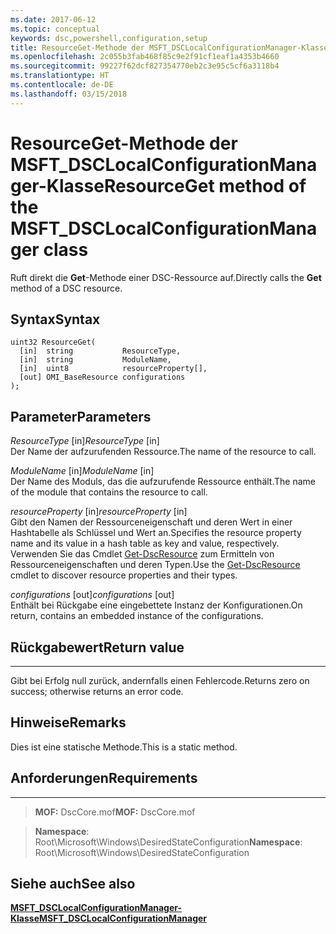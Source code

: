 ```yaml
---
ms.date: 2017-06-12
ms.topic: conceptual
keywords: dsc,powershell,configuration,setup
title: ResourceGet-Methode der MSFT_DSCLocalConfigurationManager-Klasse
ms.openlocfilehash: 2c055b3fab468f85c9e2f91cf1eaf1a4353b4660
ms.sourcegitcommit: 99227f62dcf827354770eb2c3e95c5cf6a3118b4
ms.translationtype: HT
ms.contentlocale: de-DE
ms.lasthandoff: 03/15/2018
---
```

# <a name="resourceget-method-of-the-msftdsclocalconfigurationmanager-class"></a><span data-ttu-id="471a0-103">ResourceGet-Methode der MSFT_DSCLocalConfigurationManager-Klasse</span><span class="sxs-lookup"><span data-stu-id="471a0-103">ResourceGet method of the MSFT_DSCLocalConfigurationManager class</span></span>

<span data-ttu-id="471a0-104">Ruft direkt die **Get**-Methode einer DSC-Ressource auf.</span><span class="sxs-lookup"><span data-stu-id="471a0-104">Directly calls the **Get** method of a DSC resource.</span></span>

<a name="syntax"></a><span data-ttu-id="471a0-105">Syntax</span><span class="sxs-lookup"><span data-stu-id="471a0-105">Syntax</span></span>
------

```mof
uint32 ResourceGet(
  [in]  string           ResourceType,
  [in]  string           ModuleName,
  [in]  uint8            resourceProperty[],
  [out] OMI_BaseResource configurations
);
```

<a name="parameters"></a><span data-ttu-id="471a0-106">Parameter</span><span class="sxs-lookup"><span data-stu-id="471a0-106">Parameters</span></span>
----------

<span data-ttu-id="471a0-107">*ResourceType* \[in\]</span><span class="sxs-lookup"><span data-stu-id="471a0-107">*ResourceType* \[in\]</span></span>  
<span data-ttu-id="471a0-108">Der Name der aufzurufenden Ressource.</span><span class="sxs-lookup"><span data-stu-id="471a0-108">The name of the resource to call.</span></span>

<span data-ttu-id="471a0-109">*ModuleName* \[in\]</span><span class="sxs-lookup"><span data-stu-id="471a0-109">*ModuleName* \[in\]</span></span>  
<span data-ttu-id="471a0-110">Der Name des Moduls, das die aufzurufende Ressource enthält.</span><span class="sxs-lookup"><span data-stu-id="471a0-110">The name of the module that contains the resource to call.</span></span>

<span data-ttu-id="471a0-111">*resourceProperty* \[in\]</span><span class="sxs-lookup"><span data-stu-id="471a0-111">*resourceProperty* \[in\]</span></span>  
<span data-ttu-id="471a0-112">Gibt den Namen der Ressourceneigenschaft und deren Wert in einer Hashtabelle als Schlüssel und Wert an.</span><span class="sxs-lookup"><span data-stu-id="471a0-112">Specifies the resource property name and its value in a hash table as key and value, respectively.</span></span> <span data-ttu-id="471a0-113">Verwenden Sie das Cmdlet [Get-DscResource](https://technet.microsoft.com/library/dn521625.aspx) zum Ermitteln von Ressourceneigenschaften und deren Typen.</span><span class="sxs-lookup"><span data-stu-id="471a0-113">Use the [Get-DscResource](https://technet.microsoft.com/library/dn521625.aspx) cmdlet to discover resource properties and their types.</span></span>

<span data-ttu-id="471a0-114">*configurations* \[out\]</span><span class="sxs-lookup"><span data-stu-id="471a0-114">*configurations* \[out\]</span></span>  
<span data-ttu-id="471a0-115">Enthält bei Rückgabe eine eingebettete Instanz der Konfigurationen.</span><span class="sxs-lookup"><span data-stu-id="471a0-115">On return, contains an embedded instance of the configurations.</span></span>

## <a name="return-value"></a><span data-ttu-id="471a0-116">Rückgabewert</span><span class="sxs-lookup"><span data-stu-id="471a0-116">Return value</span></span>
------------

<span data-ttu-id="471a0-117">Gibt bei Erfolg null zurück, andernfalls einen Fehlercode.</span><span class="sxs-lookup"><span data-stu-id="471a0-117">Returns zero on success; otherwise returns an error code.</span></span>

## <a name="remarks"></a><span data-ttu-id="471a0-118">Hinweise</span><span class="sxs-lookup"><span data-stu-id="471a0-118">Remarks</span></span>

<span data-ttu-id="471a0-119">Dies ist eine statische Methode.</span><span class="sxs-lookup"><span data-stu-id="471a0-119">This is a static method.</span></span>

## <a name="requirements"></a><span data-ttu-id="471a0-120">Anforderungen</span><span class="sxs-lookup"><span data-stu-id="471a0-120">Requirements</span></span>
------------
><span data-ttu-id="471a0-121">**MOF:** DscCore.mof</span><span class="sxs-lookup"><span data-stu-id="471a0-121">**MOF:** DscCore.mof</span></span>

><span data-ttu-id="471a0-122">**Namespace**: Root\Microsoft\Windows\DesiredStateConfiguration</span><span class="sxs-lookup"><span data-stu-id="471a0-122">**Namespace**: Root\Microsoft\Windows\DesiredStateConfiguration</span></span>


## <a name="see-also"></a><span data-ttu-id="471a0-123">Siehe auch</span><span class="sxs-lookup"><span data-stu-id="471a0-123">See also</span></span>


[<span data-ttu-id="471a0-124">**MSFT_DSCLocalConfigurationManager-Klasse**</span><span class="sxs-lookup"><span data-stu-id="471a0-124">**MSFT_DSCLocalConfigurationManager**</span></span>](msft-dsclocalconfigurationmanager.md)


 

 



